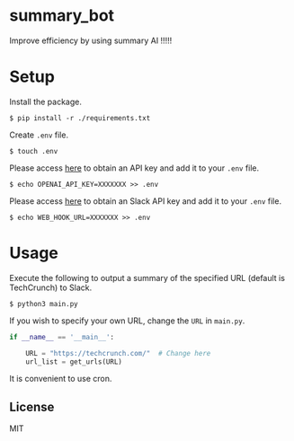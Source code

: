 # summary_bot
Improve efficiency by using summary AI !!!!!


# Setup

Install the package.
```
$ pip install -r ./requirements.txt
```

Create `.env` file.
```
$ touch .env
```

Please access [here](https://platform.openai.com/account/api-keys) to obtain an API key and add it to your `.env` file.
```
$ echo OPENAI_API_KEY=XXXXXXX >> .env
```

Please access [here](https://api.slack.com/messaging/webhooks) to obtain an Slack API key and add it to your `.env` file.
```
$ echo WEB_HOOK_URL=XXXXXXX >> .env
```

# Usage

Execute the following to output a summary of the specified URL (default is TechCrunch) to Slack.
```
$ python3 main.py
```

If you wish to specify your own URL, change the `URL` in `main.py`.

```py:main.py
if __name__ == '__main__':

    URL = "https://techcrunch.com/"  # Change here
    url_list = get_urls(URL)
```

It is convenient to use cron.

## License

MIT
